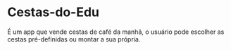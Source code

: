 # Cestas-do-Edu

É um app que vende cestas de café da manhã, o usuário pode escolher as cestas pré-definidas ou montar a sua própria. 
